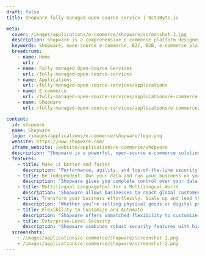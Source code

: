 ```yaml
---
draft: false
title: Shopware fully managed open source service | OctaByte.io

meta:
  cover: /images/applications/e-commerce/shopware/screenshot-1.jpg
  description: Shopware is a comprehensive e-commerce platform designed for both B2C and B2B businesses, offering scalability, flexibility, and expert support to elevate your online store.
  keywords: Shopware, open-source e-commerce, B2C, B2B, e-commerce platform, scalability, performance, flexibility, e-commerce automation, data ownership, e-commerce security
  breadcrumb:
    - name: Home
      url: /
    - name: Fully managed Open-Source Services
      url: /fully-managed-open-source-services
    - name: Applications
      url: /fully-managed-open-source-services/applications
    - name: E-commerce
      url: /fully-managed-open-source-services/applications/e-commerce
    - name: Shopware
      url: /fully-managed-open-source-services/applications/e-commerce/shopware

content:
  id: shopware
  name: Shopware
  logo: /images/applications/e-commerce/shopware/logo.png
  website: https://www.shopware.com/
  iframe_website: /website/applications/e-commerce/shopware
  description: "Shopware is a powerful, open-source e-commerce solution designed to help businesses thrive in both B2C and B2B environments. Offering unmatched flexibility, full scalability, and top-tier performance, Shopware provides the tools and features needed to transform your e-commerce operations. Whether you're a global player or a growing business, Shopware ensures your success with robust security, intuitive automation, and the freedom to scale effortlessly. With complete control over your data and customizations, you can run your store on your own terms, optimizing every aspect of your e-commerce experience. Get the best out of your business with Shopware, an ideal platform for all your online selling needs."
  features:
    - title: Make it better and faster
      description: "Performance, agility, and top-of-the-line security are fused into one powerful e-commerce solution. Shopware provides everything you need to stay competitive and grow your business in a fast-paced digital world."
    - title: Be independent. Own your data and run your business on your terms
      description: "Shopware gives you complete control over your data with full access to the source code. No lock-ins or compromises—just the freedom to grow and scale your business with confidence."
    - title: Multilingual LanguageTool for a Multilingual World
      description: "Shopware allows businesses to reach global customers with multilingual support. Localize your content and provide seamless experiences for your customers, no matter where they are in the world."
    - title: Transform your business effortlessly. Scale up and lead the way.
      description: "Whether you’re selling physical goods or digital products, Shopware enables intuitive business operations across all models. Scale easily without the need for complex coding or technical expertise."
    - title: Flexibility to Customize and Automate
      description: "Shopware offers unmatched flexibility to customize your e-commerce site and automate your business processes, ensuring efficient management and streamlined operations without the need for additional coding."
    - title: Enterprise-Level Security
      description: "Shopware combines robust security features with high performance, ensuring that your e-commerce platform remains secure, reliable, and scalable as your business grows."
  screenshots:
    - /images/applications/e-commerce/shopware/screenshot-1.png
    - /images/applications/e-commerce/shopware/screenshot-2.png
---
```

